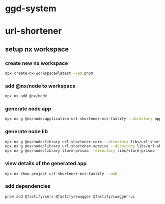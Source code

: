 # ggd-system

# url-shortener
## setup nx workspace
### create new nx workspace
```bash
npx create-nx-workspace@latest --pm pnpm
```
### add @nx/node to workspace
```bash
npx nx add @nx/node
```
### generate node app
```bash
npx nx g @nx/node:application url-shortener-mcs-fastify --directory apps/url-shortener/mcs-fastify
```
### generate node lib
```bash
npx nx g @nx/node:library url-shortener-core --directory libs/url-shortener-core
npx nx g @nx/node:library url-shortener-service --directory libs/url-shortener-service
npx nx g @nx/node:library store-prisma --directory libs/store-prisma
```
### view details of the generated app
```bash
npx nx show project url-shortener-mcs-fastify --web
```
### add dependencies
```bash
pnpm add @fastify/cors @fastify/swagger @fastify/swagger-ui
```